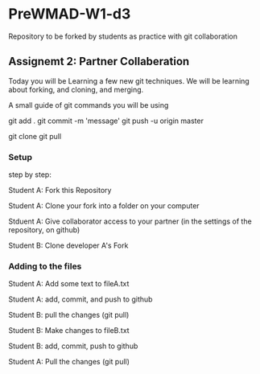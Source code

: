 # PreWMAD-W1-d3
Repository to be forked by students as practice with git collaboration

## Assignemt 2: Partner Collaberation

Today you will be Learning a few new git techniques. We will be learning about forking, and cloning, and merging. 

A small guide of git commands you will be using 

git add .
git commit -m 'message'
git push -u origin master


git clone 
git pull



### Setup

step by step:

Student A: Fork this Repository

Student A: Clone your fork into a folder on your computer

Stduent A: Give collaborator access to your partner (in the settings of the repository, on github)

Student B: Clone developer A's Fork



### Adding to the files

Student A: Add some text to fileA.txt

Student A: add, commit, and push to github

Student B: pull the changes (git pull)

Student B: Make changes to fileB.txt

Student B: add, commit, push to github

Student A: Pull the changes (git pull)





